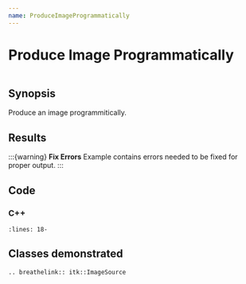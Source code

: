 ```yaml
---
name: ProduceImageProgrammatically
---
```


# Produce Image Programmatically

```{index} single: ImageSource
```

## Synopsis

Produce an image programmitically.

## Results

:::{warning}
**Fix Errors**
Example contains errors needed to be fixed for proper output.
:::

## Code

### C++

```{literalinclude} Code.cxx
:lines: 18-
```

## Classes demonstrated

```{eval-rst}
.. breathelink:: itk::ImageSource
```
